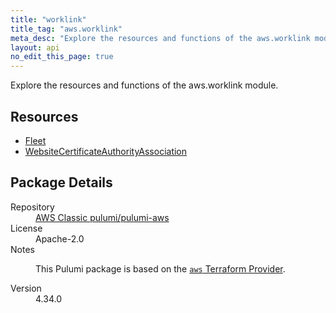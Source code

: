 ```yaml
---
title: "worklink"
title_tag: "aws.worklink"
meta_desc: "Explore the resources and functions of the aws.worklink module."
layout: api
no_edit_this_page: true
---
```


<!-- WARNING: this file was generated by Pulumi Docs Generator. -->
<!-- Do not edit by hand unless you're certain you know what you are doing! -->

Explore the resources and functions of the aws.worklink module.

<h2 id="resources">Resources</h2>
<ul class="api">
    <li><a href="fleet/" title="Fleet"><span class="api-symbol api-symbol--resource"></span>Fleet</a></li>
    <li><a href="websitecertificateauthorityassociation/" title="WebsiteCertificateAuthorityAssociation"><span class="api-symbol api-symbol--resource"></span>WebsiteCertificateAuthorityAssociation</a></li>
</ul>

<h2 id="package-details">Package Details</h2>
<dl class="package-details">
	<dt>Repository</dt>
	<dd><a href="https://github.com/pulumi/pulumi-aws">AWS Classic pulumi/pulumi-aws</a></dd>
	<dt>License</dt>
	<dd>Apache-2.0</dd>
	<dt>Notes</dt>
	<dd><p>This Pulumi package is based on the <a href="https://github.com/hashicorp/terraform-provider-aws"><code>aws</code> Terraform Provider</a>.</p>
</dd>
	<dt>Version</dt>
	<dd>4.34.0</dd>
</dl>


